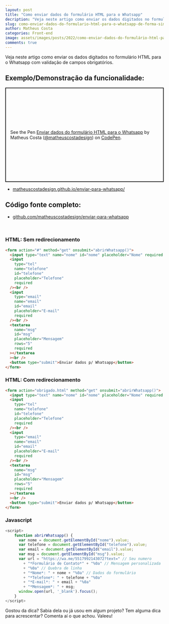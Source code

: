 ```yaml
---
layout: post
title: "Como enviar dados do formulário HTML para o Whatsapp"
decription: "Veja neste artigo como enviar os dados digitados no formulário HTML para o Whatsapp com validação de campos obrigatórios."
slug: como-enviar-dados-do-formulario-html-para-o-whatsapp-de-forma-simples
author: Matheus Costa
categories: Front-end
image: assets/images/posts/2022/como-enviar-dados-do-formulário-html-para-o-whatsapp.jpg
comments: true
---
```


Veja neste artigo como enviar os dados digitados no formulário HTML para o Whatsapp com validação de campos obrigatórios.

## Exemplo/Demonstração da funcionalidade:

<p class="codepen" data-height="300" data-default-tab="html,result" data-slug-hash="jOYWppy" data-pen-title="Enviar dados do formulário HTML para o Whatsapp" data-user="matheuscostadesign" style="height: 300px; box-sizing: border-box; display: flex; align-items: center; justify-content: center; border: 2px solid; margin: 1em 0; padding: 1em;">
  <span>See the Pen <a href="https://codepen.io/matheuscostadesign/pen/jOYWppy">
  Enviar dados do formulário HTML para o Whatsapp</a> by Matheus Costa (<a href="https://codepen.io/matheuscostadesign">@matheuscostadesign</a>)
  on <a href="https://codepen.io">CodePen</a>.</span>
</p>
<script async src="https://cpwebassets.codepen.io/assets/embed/ei.js"></script>

- <a href="https://matheuscostadesign.github.io/enviar-para-whatsapp/" target="_blank" rel="noopener noreferrer">matheuscostadesign.github.io/enviar-para-whatsapp/</a>

## Código fonte completo:

- <a href="https://github.com/matheuscostadesign/enviar-para-whatsapp" target="_blank" rel="noopener noreferrer">github.com/matheuscostadesign/enviar-para-whatsapp</a>

<br>

### HTML: Sem redirecionamento

```html
<form action="#" method="get" onsubmit="abrirWhatsapp()">
  <input type="text" name="nome" id="nome" placeholder="Nome" required /><br />
  <input
    type="tel"
    name="telefone"
    id="telefone"
    placeholder="Telefone"
    required
  /><br />
  <input
    type="email"
    name="email"
    id="email"
    placeholder="E-mail"
    required
  /><br />
  <textarea
    name="msg"
    id="msg"
    placeholder="Mensagem"
    rows="5"
    required
  ></textarea
  ><br />
  <button type="submit">Enviar dados p/ Whatsapp</button>
</form>
```

### HTML: Com redirecionamento

```html
<form action="obrigado.html" method="get" onsubmit="abrirWhatsapp()">
  <input type="text" name="nome" id="nome" placeholder="Nome" required /><br />
  <input
    type="tel"
    name="telefone"
    id="telefone"
    placeholder="Telefone"
    required
  /><br />
  <input
    type="email"
    name="email"
    id="email"
    placeholder="E-mail"
    required
  /><br />
  <textarea
    name="msg"
    id="msg"
    placeholder="Mensagem"
    rows="5"
    required
  ></textarea
  ><br />
  <button type="submit">Enviar dados p/ Whatsapp</button>
</form>
```

### Javascript

```js
<script>
    function abrirWhatsapp() {
      var nome = document.getElementById("nome").value;
      var telefone = document.getElementById("telefone").value;
      var email = document.getElementById("email").value;
      var msg = document.getElementById("msg").value;
      var url = "https://wa.me/5517992143072?text=" // Seu numero
        + "*Formulário de Contato*" + "%0a" // Mensagem personalizada
        + "%0a" // Quebra de linha
        + "*Nome*: " + nome + "%0a" // Dados do formulário
        + "*Telefone*: " + telefone + "%0a"
        + "*E-mail*: " + email + "%0a"
        + "*Mensagem*: " + msg;
      window.open(url, '_blank').focus();
    }
</script>
```

Gostou da dica? Sabia dela ou já usou em algum projeto? Tem alguma dica para acrescentar? Comenta aí o que achou. Valeeu!

